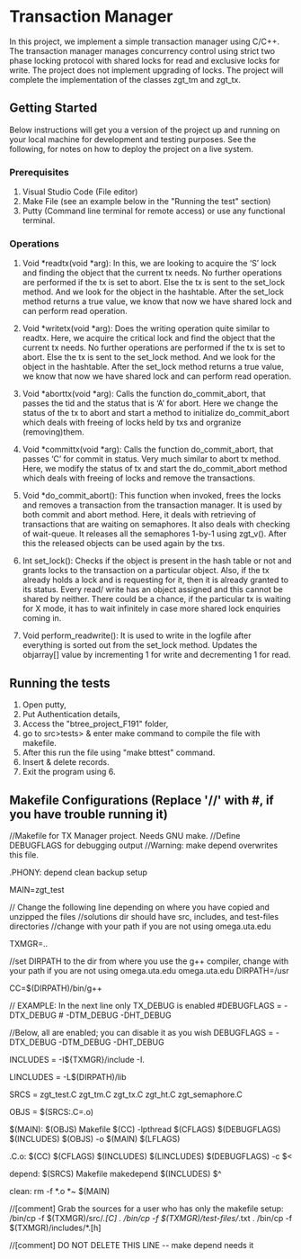 # Transaction Manager

In this project, we implement a simple transaction manager using C/C++. The transaction manager manages concurrency control
using strict two phase locking protocol with shared locks for read and exclusive locks for write. The project does not implement
upgrading of locks. The project will complete the implementation of the classes zgt_tm and zgt_tx.

## Getting Started

Below instructions will get you a version of the project up and running on your local machine for development and testing purposes. See the following, for notes on how to deploy the project on a live system.

### Prerequisites

1) Visual Studio Code (File editor)
2) Make File (see an example below in the "Running the test" section)
3) Putty (Command line terminal for remote access) or use any functional terminal.

### Operations

1. Void *readtx(void *arg):
In this, we are looking to acquire the ‘S’ lock and finding the object that the current tx needs. No further operations are
performed if the tx is set to abort. Else the tx is sent to the set_lock method. And we look for the object in the hashtable.
After the set_lock method returns a true value, we know that now we have shared lock and can perform read operation.

2. Void *writetx(void *arg):
Does the writing operation quite similar to readtx. Here, we acquire the critical lock and find the object that the current tx
needs. No further operations are performed if the tx is set to abort. Else the tx is sent to the set_lock method. And we look
for the object in the hashtable. After the set_lock method returns a true value, we know that now we have shared lock and can perform read operation.

3. Void *aborttx(void *arg):
Calls the function do_commit_abort, that passes the tid and the status that is ‘A’ for abort. Here we change the status of
the tx to abort and start a method to initialize do_commit_abort which deals with freeing of locks held by txs and orgranize (removing)them.

4. Void *committx(void *arg):
Calls the function do_commit_abort, that passes ‘C’ for commit in status. Very much similar to abort tx method. Here, 
we modify the status of tx and start the do_commit_abort method which deals with freeing of locks and remove the transactions.

5. Void *do_commit_abort():
This function when invoked, frees the locks and removes a transaction from the transaction manager. It is used by both
commit and abort method. Here, it deals with retrieving of transactions that are waiting on semaphores. It also deals with
checking of wait-queue. It releases all the semaphores 1-by-1 using zgt_v(). After this the released objects can be used again by the txs.

6. Int set_lock():
Checks if the object is present in the hash table or not and grants locks to the transaction on a particular object. Also, if
the tx already holds a lock and is requesting for it, then it is already granted to its status. Every read/ write has an object
assigned and this cannot be shared by neither. There could be a chance, if the particular tx is waiting for X mode, it has to
wait infinitely in case more shared lock enquiries coming in.

7. Void perform_readwrite():
It is used to write in the logfile after everything is sorted out from the set_lock method. Updates the objarray[] value by
incrementing 1 for write and decrementing 1 for read.

## Running the tests

1) Open putty,
2) Put Authentication details,
3) Access the "btree_project_F191" folder,
4) go to src>tests> & enter make command to compile the file with makefile.
5) After this run the file using "make bttest" command. 
6) Insert & delete records.
7) Exit the program using 6.

## Makefile Configurations (Replace '//' with #, if you have trouble running it)

//Makefile for TX Manager project.  Needs GNU make.
//Define DEBUGFLAGS for debugging output
//Warning: make depend overwrites this file.

.PHONY: depend clean backup setup

MAIN=zgt_test

// Change the following line depending on where you have copied and unzipped the files
//solutions dir should have src, includes, and test-files directories
//change with your path if you are not using omega.uta.edu

TXMGR=..

//set DIRPATH to the dir from where you use the g++ compiler, change with your path if you are not using omega.uta.edu omega.uta.edu
DIRPATH=/usr

CC=$(DIRPATH)/bin/g++

// EXAMPLE: In the next line only TX_DEBUG is enabled
#DEBUGFLAGS =  -DTX_DEBUG # -DTM_DEBUG -DHT_DEBUG

//Below, all are enabled; you can disable it as you wish
DEBUGFLAGS = -DTX_DEBUG -DTM_DEBUG -DHT_DEBUG

INCLUDES = -I${TXMGR}/include -I.

LINCLUDES = -L$(DIRPATH)/lib

SRCS = zgt_test.C zgt_tm.C zgt_tx.C zgt_ht.C zgt_semaphore.C

OBJS = $(SRCS:.C=.o)

$(MAIN):  $(OBJS) Makefile
	 $(CC) -lpthread $(CFLAGS) $(DEBUGFLAGS) $(INCLUDES) $(OBJS) -o $(MAIN) $(LFLAGS)

.C.o:
	$(CC) $(CFLAGS) $(INCLUDES) $(LINCLUDES) $(DEBUGFLAGS) -c $<

depend: $(SRCS) Makefile
	makedepend $(INCLUDES)  $^

clean:
	rm -f *.o *~ $(MAIN)

//[comment] Grab the sources for a user who has only the makefile
setup:
	/bin/cp -f $(TXMGR)/src/*.[C] .
	/bin/cp -f $(TXMGR)/test-files/*.txt .
	/bin/cp -f $(TXMGR)/includes/*.[h]

//[comment] DO NOT DELETE THIS LINE -- make depend needs it


